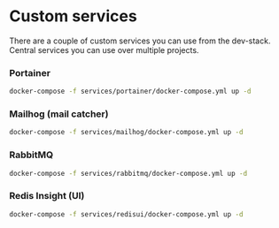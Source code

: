 # Custom services

There are a couple of custom services you can use from the dev-stack. 
Central services you can use over multiple projects.

### Portainer

```bash
docker-compose -f services/portainer/docker-compose.yml up -d
```

### Mailhog (mail catcher)

```bash
docker-compose -f services/mailhog/docker-compose.yml up -d
```

### RabbitMQ

```bash
docker-compose -f services/rabbitmq/docker-compose.yml up -d
```

### Redis Insight (UI)

```bash
docker-compose -f services/redisui/docker-compose.yml up -d
```